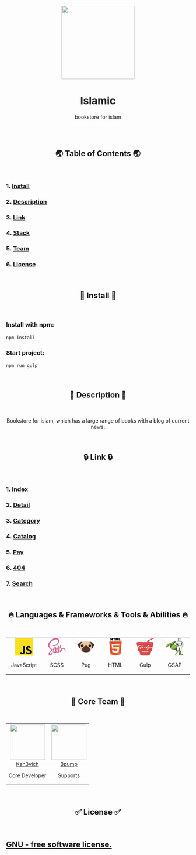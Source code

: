 <div align="center">
  <a href="https://www.vectorlogo.zone/logos/readmeio/readmeio-icon.svg">
    <img width="200" height="200" src="https://www.vectorlogo.zone/logos/readmeio/readmeio-icon.svg">
  </a>
  <br/>
  <h1>Islamic</h1>
  <p>
    bookstore for islam
  </p>
  <br/>
</div>

<!-- ||| -->

<div align="center">
    <br/>
    <h2>🌏 Table of Contents 🌏</h2>
    <br/>
</div>

### 1. <a href="#install">Install</a>

### 2. <a href="#description">Description</a>

### 3. <a href="#link">Link</a>

### 4. <a href="#stack">Stack</a>

### 5. <a href="#team">Team</a>

### 6. <a href="#license">License</a>

<!-- ||| -->

<div id="install" align="center">
    <br/>
    <h2>🤔 Install 🤔</h2>
    <br/>
</div>

### Install with npm:

```bash
npm install
```

### Start project:

```bash
npm run gulp
```

<!-- ||| -->

<div id="description" align="center">
    <br/>
    <h2>🌟 Description 🌟</h2>
    <br/>
</div>

<div align="center">
    <p>Bookstore for islam, which has a large range of books with a blog of current news.</p>
</div>

<!-- ||| -->

<div id="link" align="center">
    <br/>
    <h2>🔒 Link 🔒</h2>
    <br/>
</div>

### 1. <a href="https://kah3vich.github.io/Islamic/dist/index.html">Index</a>

### 2. <a href="https://kah3vich.github.io/Islamic/dist/detail.html">Detail</a>

### 3. <a href="https://kah3vich.github.io/Islamic/dist/category.html">Category</a>

### 4. <a href="https://kah3vich.github.io/Islamic/dist/catalog.html">Catalog</a>

### 5. <a href="https://kah3vich.github.io/Islamic/dist/pay.html">Pay</a>

### 6. <a href="https://kah3vich.github.io/Islamic/dist/404.html">404</a>

### 7. <a href="https://kah3vich.github.io/Islamic/dist/search.html">Search</a>

<!-- ||| -->

<div id="stack" align="center">
    <br/>
    <h2>🔥 Languages & Frameworks & Tools & Abilities 🔥</h2>
    <br/>
</div>

<table align="center">
  <tr>
    <td align="center" width="96">
      <a href="#">
        <img src="https://raw.githubusercontent.com/kah3vich/kah3vich/main/assets/icon/javascript.svg" width="48" height="48" alt="JavaScript" />
      </a>
      <br/>
      <p>JavaScript</p>
    </td>
    <td align="center" width="96">
      <a href="#">
        <img src="https://raw.githubusercontent.com/kah3vich/kah3vich/main/assets/icon/scss.svg" width="48" height="48" alt="SCSS" />
      </a>
      <br/>
      <p>SCSS</p>
    </td>
    <td align="center" width="96">
      <a href="#">
        <img src="https://raw.githubusercontent.com/kah3vich/kah3vich/main/assets/icon/pug.svg" width="48" height="48" alt="Pug" />
      </a>
      <br/>
      <p>Pug</p>
    </td>
    <td align="center" width="96">
      <a href="#">
        <img src="https://raw.githubusercontent.com/kah3vich/kah3vich/main/assets/icon/html5.svg" width="48" height="48" alt="HTML" />
      </a>
      <br/>
      <p>HTML</p>
    </td>
    <td align="center" width="96">
      <a href="#">
        <img src="https://raw.githubusercontent.com/kah3vich/kah3vich/main/assets/icon/gulp.svg" width="48" height="48" alt="Gulp" />
      </a>
      <br/>
      <p>Gulp</p>
    </td>
    <td align="center" width="96">
      <a href="#">
        <img src="https://raw.githubusercontent.com/kah3vich/kah3vich/main/assets/icon/gsap.svg" width="48" height="48" alt="GSAP" />
      </a>
      <br/>
      <p>GSAP</p>
    </td>
  </tr>
</table>

<!-- ||| -->

<div id="team" align="center">
    <br/>
    <h2>🧠 Core Team 🧠</h2>
    <br/>
</div>

<table align="center">
    <tr>
        <td align="center" valign="top">
            <img width="96" height="96" src="https://github.com/kah3vich.png?s=96">
            <br/>
            <a href="https://github.com/kah3vich">Kah3vich</a>
            <p>Core Developer</p>
        </td>
        <td align="center" valign="top">
            <img width="96" height="96" src="https://github.com/bpump.png?s=96">
            <br/>
            <a href="https://github.com/bpump">Bpump</a>
            <p>Supports</p>
        </td>
    </tr>
</table>

<!-- ||| -->

<div id="license" align="center">
    <br/>
    <h2>✅ License ✅</h2>
    <br/>
</div>

## [GNU - free software license.](LICENSE)

<!-- ! by kah3vich -->
